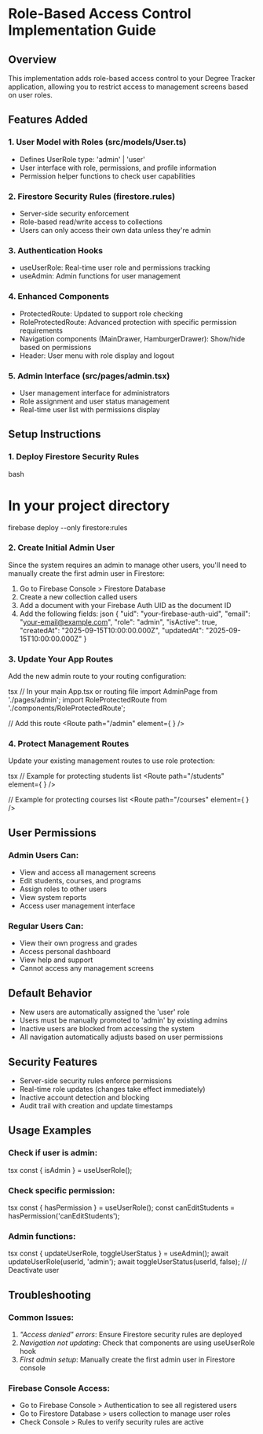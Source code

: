 # Role-Based Access Control Implementation Guide

## Overview
This implementation adds role-based access control to your Degree Tracker application, allowing you to restrict access to management screens based on user roles.

## Features Added

### 1. User Model with Roles (src/models/User.ts)
- Defines UserRole type: 'admin' | 'user'
- User interface with role, permissions, and profile information
- Permission helper functions to check user capabilities

### 2. Firestore Security Rules (firestore.rules)
- Server-side security enforcement
- Role-based read/write access to collections
- Users can only access their own data unless they're admin

### 3. Authentication Hooks
- useUserRole: Real-time user role and permissions tracking
- useAdmin: Admin functions for user management

### 4. Enhanced Components
- ProtectedRoute: Updated to support role checking
- RoleProtectedRoute: Advanced protection with specific permission requirements
- Navigation components (MainDrawer, HamburgerDrawer): Show/hide based on permissions
- Header: User menu with role display and logout

### 5. Admin Interface (src/pages/admin.tsx)
- User management interface for administrators
- Role assignment and user status management
- Real-time user list with permissions display

## Setup Instructions

### 1. Deploy Firestore Security Rules
bash
# In your project directory
firebase deploy --only firestore:rules


### 2. Create Initial Admin User
Since the system requires an admin to manage other users, you'll need to manually create the first admin user in Firestore:

1. Go to Firebase Console > Firestore Database
2. Create a new collection called users
3. Add a document with your Firebase Auth UID as the document ID
4. Add the following fields:
   json
   {
     "uid": "your-firebase-auth-uid",
     "email": "your-email@example.com",
     "role": "admin",
     "isActive": true,
     "createdAt": "2025-09-15T10:00:00.000Z",
     "updatedAt": "2025-09-15T10:00:00.000Z"
   }
   

### 3. Update Your App Routes
Add the new admin route to your routing configuration:

tsx
// In your main App.tsx or routing file
import AdminPage from './pages/admin';
import RoleProtectedRoute from './components/RoleProtectedRoute';

// Add this route
<Route path="/admin" element={
  <RoleProtectedRoute requireAdmin={true}>
    <AdminPage />
  </RoleProtectedRoute>
} />


### 4. Protect Management Routes
Update your existing management routes to use role protection:

tsx
// Example for protecting students list
<Route path="/students" element={
  <RoleProtectedRoute requiredPermission="canEditStudents">
    <StudentList />
  </RoleProtectedRoute>
} />

// Example for protecting courses list
<Route path="/courses" element={
  <RoleProtectedRoute requiredPermission="canEditCourses">
    <CourseList />
  </RoleProtectedRoute>
} />


## User Permissions

### Admin Users Can:
- View and access all management screens
- Edit students, courses, and programs
- Assign roles to other users
- View system reports
- Access user management interface

### Regular Users Can:
- View their own progress and grades
- Access personal dashboard
- View help and support
- Cannot access any management screens

## Default Behavior
- New users are automatically assigned the 'user' role
- Users must be manually promoted to 'admin' by existing admins
- Inactive users are blocked from accessing the system
- All navigation automatically adjusts based on user permissions

## Security Features
- Server-side security rules enforce permissions
- Real-time role updates (changes take effect immediately)
- Inactive account detection and blocking
- Audit trail with creation and update timestamps

## Usage Examples

### Check if user is admin:
tsx
const { isAdmin } = useUserRole();


### Check specific permission:
tsx
const { hasPermission } = useUserRole();
const canEditStudents = hasPermission('canEditStudents');


### Admin functions:
tsx
const { updateUserRole, toggleUserStatus } = useAdmin();
await updateUserRole(userId, 'admin');
await toggleUserStatus(userId, false); // Deactivate user


## Troubleshooting

### Common Issues:
1. *"Access denied" errors*: Ensure Firestore security rules are deployed
2. *Navigation not updating*: Check that components are using useUserRole hook
3. *First admin setup*: Manually create the first admin user in Firestore console

### Firebase Console Access:
- Go to Firebase Console > Authentication to see all registered users
- Go to Firestore Database > users collection to manage user roles
- Check Console > Rules to verify security rules are active